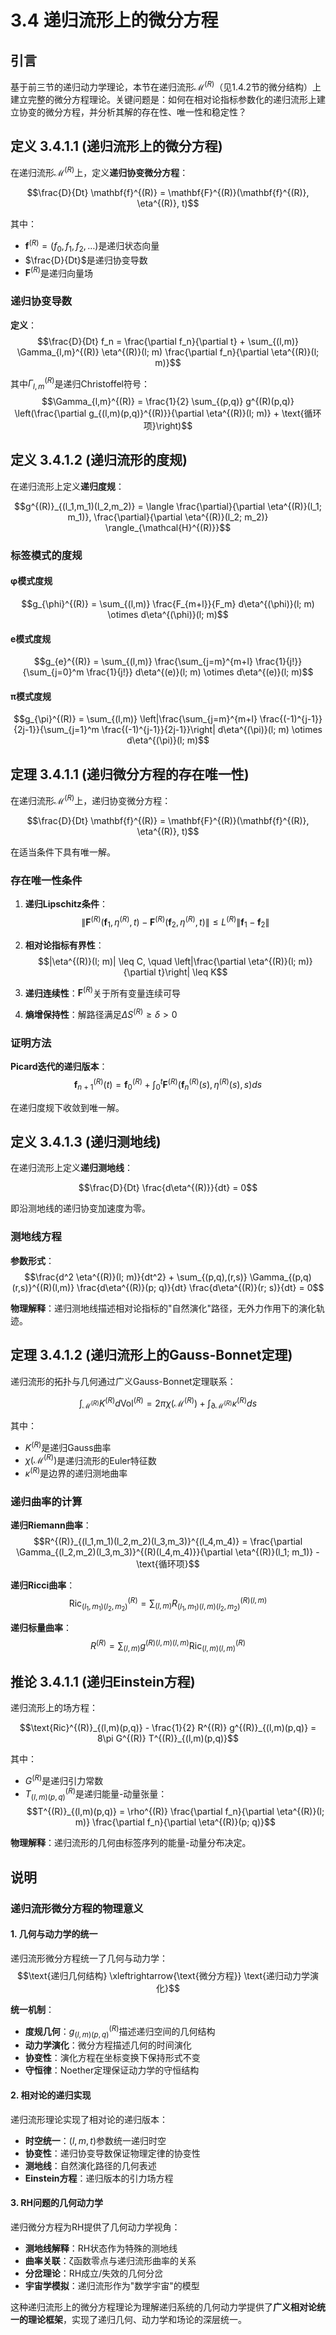 # 3.4 递归流形上的微分方程

## 引言

基于前三节的递归动力学理论，本节在递归流形$\mathcal{M}^{(R)}$（见1.4.2节的微分结构）上建立完整的微分方程理论。关键问题是：如何在相对论指标参数化的递归流形上建立协变的微分方程，并分析其解的存在性、唯一性和稳定性？

## 定义 3.4.1.1 (递归流形上的微分方程)

在递归流形$\mathcal{M}^{(R)}$上，定义**递归协变微分方程**：

$$\frac{D}{Dt} \mathbf{f}^{(R)} = \mathbf{F}^{(R)}(\mathbf{f}^{(R)}, \eta^{(R)}, t)$$

其中：
- $\mathbf{f}^{(R)} = (f_0, f_1, f_2, \ldots)$是递归状态向量
- $\frac{D}{Dt}$是递归协变导数
- $\mathbf{F}^{(R)}$是递归向量场

### 递归协变导数

**定义**：
$$\frac{D}{Dt} f_n = \frac{\partial f_n}{\partial t} + \sum_{(l,m)} \Gamma_{l,m}^{(R)} \eta^{(R)}(l; m) \frac{\partial f_n}{\partial \eta^{(R)}(l; m)}$$

其中$\Gamma_{l,m}^{(R)}$是递归Christoffel符号：
$$\Gamma_{l,m}^{(R)} = \frac{1}{2} \sum_{(p,q)} g^{(R)(p,q)} \left(\frac{\partial g_{(l,m)(p,q)}^{(R)}}{\partial \eta^{(R)}(l; m)} + \text{循环项}\right)$$

## 定义 3.4.1.2 (递归流形的度规)

在递归流形上定义**递归度规**：

$$g^{(R)}_{(l_1,m_1)(l_2,m_2)} = \langle \frac{\partial}{\partial \eta^{(R)}(l_1; m_1)}, \frac{\partial}{\partial \eta^{(R)}(l_2; m_2)} \rangle_{\mathcal{H}^{(R)}}$$

### 标签模式的度规

#### φ模式度规
$$g_{\phi}^{(R)} = \sum_{(l,m)} \frac{F_{m+l}}{F_m} d\eta^{(\phi)}(l; m) \otimes d\eta^{(\phi)}(l; m)$$

#### e模式度规
$$g_{e}^{(R)} = \sum_{(l,m)} \frac{\sum_{j=m}^{m+l} \frac{1}{j!}}{\sum_{j=0}^m \frac{1}{j!}} d\eta^{(e)}(l; m) \otimes d\eta^{(e)}(l; m)$$

#### π模式度规
$$g_{\pi}^{(R)} = \sum_{(l,m)} \left|\frac{\sum_{j=m}^{m+l} \frac{(-1)^{j-1}}{2j-1}}{\sum_{j=1}^m \frac{(-1)^{j-1}}{2j-1}}\right| d\eta^{(\pi)}(l; m) \otimes d\eta^{(\pi)}(l; m)$$

## 定理 3.4.1.1 (递归微分方程的存在唯一性)

在递归流形$\mathcal{M}^{(R)}$上，递归协变微分方程：

$$\frac{D}{Dt} \mathbf{f}^{(R)} = \mathbf{F}^{(R)}(\mathbf{f}^{(R)}, \eta^{(R)}, t)$$

在适当条件下具有唯一解。

### 存在唯一性条件

1. **递归Lipschitz条件**：
   $$\|\mathbf{F}^{(R)}(\mathbf{f}_1, \eta^{(R)}, t) - \mathbf{F}^{(R)}(\mathbf{f}_2, \eta^{(R)}, t)\| \leq L^{(R)} \|\mathbf{f}_1 - \mathbf{f}_2\|$$

2. **相对论指标有界性**：
   $$|\eta^{(R)}(l; m)| \leq C, \quad \left|\frac{\partial \eta^{(R)}(l; m)}{\partial t}\right| \leq K$$

3. **递归连续性**：$\mathbf{F}^{(R)}$关于所有变量连续可导

4. **熵增保持性**：解路径满足$\Delta S^{(R)} \geq \delta > 0$

### 证明方法

**Picard迭代的递归版本**：
$$\mathbf{f}^{(R)}_{n+1}(t) = \mathbf{f}^{(R)}_0 + \int_0^t \mathbf{F}^{(R)}(\mathbf{f}^{(R)}_n(s), \eta^{(R)}(s), s) ds$$

在递归度规下收敛到唯一解。

## 定义 3.4.1.3 (递归测地线)

在递归流形上定义**递归测地线**：

$$\frac{D}{Dt} \frac{d\eta^{(R)}}{dt} = 0$$

即沿测地线的递归协变加速度为零。

### 测地线方程

**参数形式**：
$$\frac{d^2 \eta^{(R)}(l; m)}{dt^2} + \sum_{(p,q),(r,s)} \Gamma_{(p,q)(r,s)}^{(R)(l,m)} \frac{d\eta^{(R)}(p; q)}{dt} \frac{d\eta^{(R)}(r; s)}{dt} = 0$$

**物理解释**：递归测地线描述相对论指标的"自然演化"路径，无外力作用下的演化轨迹。

## 定理 3.4.1.2 (递归流形上的Gauss-Bonnet定理)

递归流形的拓扑与几何通过广义Gauss-Bonnet定理联系：

$$\int_{\mathcal{M}^{(R)}} K^{(R)} d\text{Vol}^{(R)} = 2\pi \chi(\mathcal{M}^{(R)}) + \int_{\partial \mathcal{M}^{(R)}} \kappa^{(R)} ds$$

其中：
- $K^{(R)}$是递归Gauss曲率
- $\chi(\mathcal{M}^{(R)})$是递归流形的Euler特征数
- $\kappa^{(R)}$是边界的递归测地曲率

### 递归曲率的计算

**递归Riemann曲率**：
$$R^{(R)}_{(l_1,m_1)(l_2,m_2)(l_3,m_3)}^{(l_4,m_4)} = \frac{\partial \Gamma_{(l_2,m_2)(l_3,m_3)}^{(R)(l_4,m_4)}}{\partial \eta^{(R)}(l_1; m_1)} - \text{循环项}$$

**递归Ricci曲率**：
$$\text{Ric}^{(R)}_{(l_1,m_1)(l_2,m_2)} = \sum_{(l,m)} R^{(R)}_{(l_1,m_1)(l,m)(l_2,m_2)}^{(l,m)}$$

**递归标量曲率**：
$$R^{(R)} = \sum_{(l,m)} g^{(R)(l,m)(l,m)} \text{Ric}^{(R)}_{(l,m)(l,m)}$$

## 推论 3.4.1.1 (递归Einstein方程)

递归流形上的场方程：

$$\text{Ric}^{(R)}_{(l,m)(p,q)} - \frac{1}{2} R^{(R)} g^{(R)}_{(l,m)(p,q)} = 8\pi G^{(R)} T^{(R)}_{(l,m)(p,q)}$$

其中：
- $G^{(R)}$是递归引力常数
- $T^{(R)}_{(l,m)(p,q)}$是递归能量-动量张量：
  $$T^{(R)}_{(l,m)(p,q)} = \rho^{(R)} \frac{\partial f_n}{\partial \eta^{(R)}(l; m)} \frac{\partial f_n}{\partial \eta^{(R)}(p; q)}$$

**物理解释**：递归流形的几何由标签序列的能量-动量分布决定。

## 说明

### **递归流形微分方程的物理意义**

#### **1. 几何与动力学的统一**
递归流形微分方程统一了几何与动力学：
$$\text{递归几何结构} \xleftrightarrow{\text{微分方程}} \text{递归动力学演化}$$

**统一机制**：
- **度规几何**：$g^{(R)}_{(l,m)(p,q)}$描述递归空间的几何结构
- **动力学演化**：微分方程描述几何的时间演化
- **协变性**：演化方程在坐标变换下保持形式不变
- **守恒律**：Noether定理保证动力学的守恒结构

#### **2. 相对论的递归实现**
递归流形理论实现了相对论的递归版本：
- **时空统一**：$(l, m, t)$参数统一递归时空
- **协变性**：递归协变导数保证物理定律的协变性
- **测地线**：自然演化路径的几何表述
- **Einstein方程**：递归版本的引力场方程

#### **3. RH问题的几何动力学**
递归微分方程为RH提供了几何动力学视角：
- **测地线解释**：RH状态作为特殊的测地线
- **曲率关联**：ζ函数零点与递归流形曲率的关系
- **分岔理论**：RH成立/失效的几何分岔
- **宇宙学模拟**：递归流形作为"数学宇宙"的模型

这种递归流形上的微分方程理论为理解递归系统的几何动力学提供了**广义相对论统一的理论框架**，实现了递归几何、动力学和场论的深层统一。